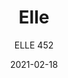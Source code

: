---
designer: "Pedrali R&D"
description: "Elle%20chair%20stands%20out%20for%20a%20classic%20design%2C%20ergonomic%20shape%20with%20attention%20to%20details.%20Chair%20with%20upholstered%20high%20thickness%20seat%2C%20sandwich%20panel%20back%20oak%20veneered%20and%20solid%20oak%20tapered%20legs."
image_primary: "img/Elle_452_01_zoom.jpg"
image_secondary: "img/Elle_452_02_zoom.jpg"
manufacturer: "Pedrali"
href: "https://www.pedrali.it/en/products/catalog/Chair-ELLE-452/"
subtitle: "ELLE 452"
tags: 
  - "Pedrali"
  - "Chairs"
title: "Elle"
category: "Chairs"
slug: "/manufacturers/pedrali/chairs/pedrali-r-d-elle"
date: "2021-02-18"
---